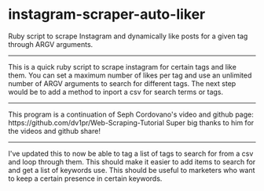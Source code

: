 # instagram-scraper-auto-liker
Ruby script to scrape Instagram and dynamically like posts for a given tag through ARGV arguments. 

<hr>
 This is a quick ruby script to scrape instagram for certain tags and like them.
 You can set a maximum number of likes per tag and use an unlimited number of
 ARGV arguments to search for different tags. The next step would be to add a
 method to inport a csv for search terms or tags.
<hr>
 This program is a continuation of Seph Cordovano's video and github page:
 https://github.com/dv1pr/Web-Scraping-Tutorial
 Super big thanks to him for the videos and github share!
<hr>
I've updated this to now be able to tag a list of tags to search for from a csv and loop through them. This should make it easier to add items to search for and get a list of keywords use. This should be useful to marketers who want to keep a certain presence in certain keywords. 